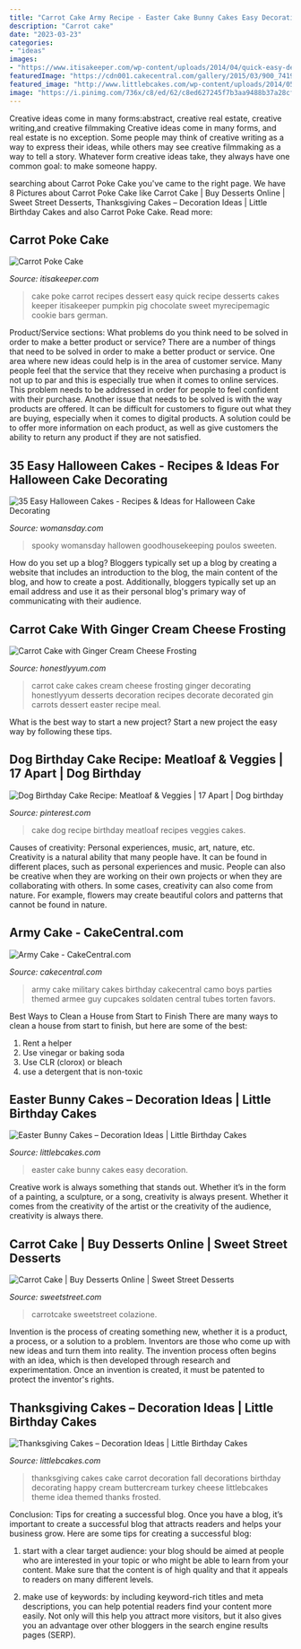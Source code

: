 ```yaml
---
title: "Carrot Cake Army Recipe - Easter Cake Bunny Cakes Easy Decoration"
description: "Carrot cake"
date: "2023-03-23"
categories:
- "ideas"
images:
- "https://www.itisakeeper.com/wp-content/uploads/2014/04/quick-easy-dessert-recipes-Carrot-Poke-Cake-from-Its-a-Keeper.jpg"
featuredImage: "https://cdn001.cakecentral.com/gallery/2015/03/900_741945auyq_army-cake.jpg"
featured_image: "http://www.littlebcakes.com/wp-content/uploads/2014/05/Thanksgiving-Cakes-Ideas.jpeg"
image: "https://i.pinimg.com/736x/c8/ed/62/c8ed627245f7b3aa9488b37a28cf935b.jpg"
---
```



Creative ideas come in many forms:abstract, creative real estate, creative writing,and creative filmmaking
Creative ideas come in many forms, and real estate is no exception. Some people may think of creative writing as a way to express their ideas, while others may see creative filmmaking as a way to tell a story. Whatever form creative ideas take, they always have one common goal: to make someone happy.

	

		
searching about Carrot Poke Cake you've came to the right page. We have 8 Pictures about Carrot Poke Cake like Carrot Cake | Buy Desserts Online | Sweet Street Desserts, Thanksgiving Cakes – Decoration Ideas | Little Birthday Cakes and also Carrot Poke Cake. Read more:
		
    
## Carrot Poke Cake

<img loading=lazy src="https://www.itisakeeper.com/wp-content/uploads/2014/04/quick-easy-dessert-recipes-Carrot-Poke-Cake-from-Its-a-Keeper.jpg" onerror="this.onerror=null;this.src='https://tse1.mm.bing.net/th?id=OIP.VZYmjJEuCCfZCD7DFvjezwHaHZ&amp;pid=15.1';" alt="Carrot Poke Cake">

_Source: itisakeeper.com_

>cake poke carrot recipes dessert easy quick recipe desserts cakes keeper itisakeeper pumpkin pig chocolate sweet myrecipemagic cookie bars german. 

	

Product/Service sections: What problems do you think need to be solved in order to make a better product or service?
There are a number of things that need to be solved in order to make a better product or service. One area where new ideas could help is in the area of customer service. Many people feel that the service that they receive when purchasing a product is not up to par and this is especially true when it comes to online services. This problem needs to be addressed in order for people to feel confident with their purchase. Another issue that needs to be solved is with the way products are offered. It can be difficult for customers to figure out what they are buying, especially when it comes to digital products. A solution could be to offer more information on each product, as well as give customers the ability to return any product if they are not satisfied.

    
## 35 Easy Halloween Cakes - Recipes &amp; Ideas For Halloween Cake Decorating

<img loading=lazy src="https://hips.hearstapps.com/wdy.h-cdn.co/assets/16/26/1467151515-03-covercake-059.jpg?crop=1.0xw:1xh;center,top&amp;resize=768:*" onerror="this.onerror=null;this.src='https://tse3.mm.bing.net/th?id=OIP._cWB4E1Jx3Bo65y464zW3gHaLH&amp;pid=15.1';" alt="35 Easy Halloween Cakes - Recipes &amp; Ideas for Halloween Cake Decorating">

_Source: womansday.com_

>spooky womansday hallowen goodhousekeeping poulos sweeten. 

	

How do you set up a blog?
Bloggers typically set up a blog by creating a website that includes an introduction to the blog, the main content of the blog, and how to create a post. Additionally, bloggers typically set up an email address and use it as their personal blog's primary way of communicating with their audience.

    
## Carrot Cake With Ginger Cream Cheese Frosting

<img loading=lazy src="http://honestlyyum.com/wp-content/uploads/2014/04/Carrot-Cake1.jpg" onerror="this.onerror=null;this.src='https://tse2.mm.bing.net/th?id=OIP.1hVDgLpNN6kEvWYGk0bWXwHaLJ&amp;pid=15.1';" alt="Carrot Cake with Ginger Cream Cheese Frosting">

_Source: honestlyyum.com_

>carrot cake cakes cream cheese frosting ginger decorating honestlyyum desserts decoration recipes decorate decorated gin carrots dessert easter recipe meal. 

	

What is the best way to start a new project?
Start a new project the easy way by following these tips.

    
## Dog Birthday Cake Recipe: Meatloaf &amp; Veggies | 17 Apart | Dog Birthday

<img loading=lazy src="https://i.pinimg.com/736x/c8/ed/62/c8ed627245f7b3aa9488b37a28cf935b.jpg" onerror="this.onerror=null;this.src='https://tse2.mm.bing.net/th?id=OIP.F91eB9BDOAZZbrJMquYYMQHaJ_&amp;pid=15.1';" alt="Dog Birthday Cake Recipe: Meatloaf &amp; Veggies | 17 Apart | Dog birthday">

_Source: pinterest.com_

>cake dog recipe birthday meatloaf recipes veggies cakes. 

	

Causes of creativity: Personal experiences, music, art, nature, etc.
Creativity is a natural ability that many people have. It can be found in different places, such as personal experiences and music. People can also be creative when they are working on their own projects or when they are collaborating with others. In some cases, creativity can also come from nature. For example, flowers may create beautiful colors and patterns that cannot be found in nature.

    
## Army Cake - CakeCentral.com

<img loading=lazy src="https://cdn001.cakecentral.com/gallery/2015/03/900_741945auyq_army-cake.jpg" onerror="this.onerror=null;this.src='https://tse2.mm.bing.net/th?id=OIP.NSWHcKC56p4NogP_rESmEQHaJ4&amp;pid=15.1';" alt="Army Cake - CakeCentral.com">

_Source: cakecentral.com_

>army cake military cakes birthday cakecentral camo boys parties themed armee guy cupcakes soldaten central tubes torten favors. 

	

Best Ways to Clean a House from Start to Finish
There are many ways to clean a house from start to finish, but here are some of the best: 
1. Rent a helper 
2. Use vinegar or baking soda 
3. Use CLR (clorox) or bleach 
4. use a detergent that is non-toxic 

    
## Easter Bunny Cakes – Decoration Ideas | Little Birthday Cakes

<img loading=lazy src="http://www.littlebcakes.com/wp-content/uploads/2013/08/Easy-Easter-Bunny-Cake.jpg" onerror="this.onerror=null;this.src='https://tse1.mm.bing.net/th?id=OIP.IkbSp2kWisXb_2v-KKFuNQHaE8&amp;pid=15.1';" alt="Easter Bunny Cakes – Decoration Ideas | Little Birthday Cakes">

_Source: littlebcakes.com_

>easter cake bunny cakes easy decoration. 

	

Creative work is always something that stands out. Whether it’s in the form of a painting, a sculpture, or a song, creativity is always present. Whether it comes from the creativity of the artist or the creativity of the audience, creativity is always there.

    
## Carrot Cake | Buy Desserts Online | Sweet Street Desserts

<img loading=lazy src="https://www.sweetstreet.com/wp-content/uploads/2018/06/carrotcake_cropped_hires-1024x883.jpg" onerror="this.onerror=null;this.src='https://tse1.mm.bing.net/th?id=OIP.Tb5qgf2gTQ4JcoDy7rIu6gHaGY&amp;pid=15.1';" alt="Carrot Cake | Buy Desserts Online | Sweet Street Desserts">

_Source: sweetstreet.com_

>carrotcake sweetstreet colazione. 

	

Invention is the process of creating something new, whether it is a product, a process, or a solution to a problem. Inventors are those who come up with new ideas and turn them into reality. The invention process often begins with an idea, which is then developed through research and experimentation. Once an invention is created, it must be patented to protect the inventor's rights.

    
## Thanksgiving Cakes – Decoration Ideas | Little Birthday Cakes

<img loading=lazy src="http://www.littlebcakes.com/wp-content/uploads/2014/05/Thanksgiving-Cakes-Ideas.jpeg" onerror="this.onerror=null;this.src='https://tse1.mm.bing.net/th?id=OIP.tbUVkiKAfzmSLThQiC7K5QHaFj&amp;pid=15.1';" alt="Thanksgiving Cakes – Decoration Ideas | Little Birthday Cakes">

_Source: littlebcakes.com_

>thanksgiving cakes cake carrot decoration fall decorations birthday decorating happy cream buttercream turkey cheese littlebcakes theme idea themed thanks frosted. 

	

Conclusion: Tips for creating a successful blog.
Once you have a blog, it’s important to create a successful blog that attracts readers and helps your business grow. Here are some tips for creating a successful blog:
1. start with a clear target audience: your blog should be aimed at people who are interested in your topic or who might be able to learn from your content. Make sure that the content is of high quality and that it appeals to readers on many different levels.

2. make use of keywords: by including keyword-rich titles and meta descriptions, you can help potential readers find your content more easily. Not only will this help you attract more visitors, but it also gives you an advantage over other bloggers in the search engine results pages (SERP).


